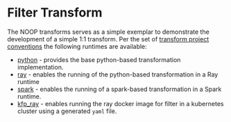 # Filter Transform 
The NOOP transforms serves as a simple exemplar to demonstrate the development
of a simple 1:1 transform.  Per the set of 
[transform project conventions](../../README.md#transform-project-conventions)
the following runtimes are available:

* [python](python/README.md) - provides the base python-based transformation 
implementation.
* [ray](ray/README.md) - enables the running of the python-based transformation
in a Ray runtime
* [spark](spark/README.md) - enables the running of a spark-based transformation
in a Spark runtime. 
* [kfp_ray](kfp_ray/README.md) - enables running the ray docker image for
filter in a kubernetes cluster using a generated `yaml` file.